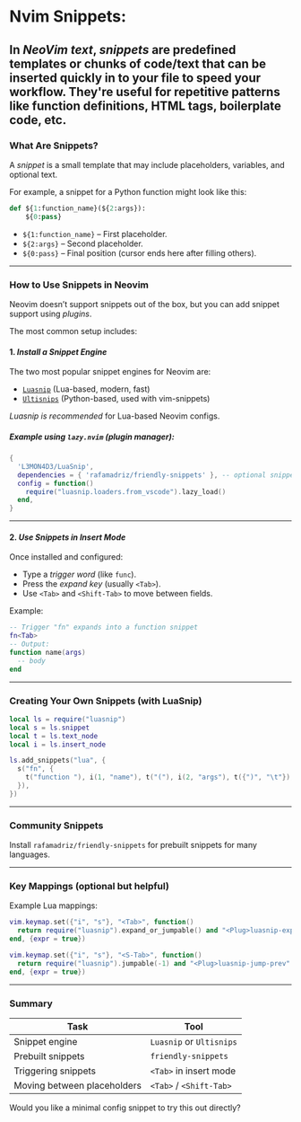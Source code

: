# Nvim Snippets:

In *NeoVim text*, *snippets* are predefined templates or chunks of code/text that can be inserted quickly in to your file to speed your workflow.
They're useful for repetitive patterns like function definitions, HTML tags, boilerplate code, etc.
---

### What Are Snippets?

A *snippet* is a small template that may include placeholders, variables, and optional text. 

For example, a snippet for a Python function might look like this:

```python
def ${1:function_name}(${2:args}):
    ${0:pass}
```

* `${1:function_name}` – First placeholder.
* `${2:args}` – Second placeholder.
* `${0:pass}` – Final position (cursor ends here after filling others).

---

### How to Use Snippets in Neovim

Neovim doesn’t support snippets out of the box, but you can add snippet support using *plugins*.

The most common setup includes:

#### 1. *Install a Snippet Engine*

The two most popular snippet engines for Neovim are:

* [`Luasnip`](https://github.com/L3MON4D3/LuaSnip) (Lua-based, modern, fast)
* [`Ultisnips`](https://github.com/SirVer/ultisnips) (Python-based, used with vim-snippets)

*Luasnip is recommended* for Lua-based Neovim configs.

##### Example using `lazy.nvim` (plugin manager):

```lua
{
  'L3MON4D3/LuaSnip',
  dependencies = { 'rafamadriz/friendly-snippets' }, -- optional snippets
  config = function()
    require("luasnip.loaders.from_vscode").lazy_load()
  end,
}
```

---

#### 2. *Use Snippets in Insert Mode*

Once installed and configured:

* Type a *trigger word* (like `func`).
* Press the *expand key* (usually `<Tab>`).
* Use `<Tab>` and `<Shift-Tab>` to move between fields.

Example:

```lua
-- Trigger "fn" expands into a function snippet
fn<Tab>
-- Output:
function name(args)
  -- body
end
```

---

### Creating Your Own Snippets (with LuaSnip)

```lua
local ls = require("luasnip")
local s = ls.snippet
local t = ls.text_node
local i = ls.insert_node

ls.add_snippets("lua", {
  s("fn", {
    t("function "), i(1, "name"), t("("), i(2, "args"), t({")", "\t"}), i(0), t({"", "end"}),
  }),
})
```

---

### Community Snippets

Install `rafamadriz/friendly-snippets` for prebuilt snippets for many languages.

---

### Key Mappings (optional but helpful)

Example Lua mappings:

```lua
vim.keymap.set({"i", "s"}, "<Tab>", function()
  return require("luasnip").expand_or_jumpable() and "<Plug>luasnip-expand-or-jump" or "<Tab>"
end, {expr = true})

vim.keymap.set({"i", "s"}, "<S-Tab>", function()
  return require("luasnip").jumpable(-1) and "<Plug>luasnip-jump-prev" or "<S-Tab>"
end, {expr = true})
```

---

### Summary

| Task                        | Tool                     |
| --------------------------- | ------------------------ |
| Snippet engine              | `Luasnip` or `Ultisnips` |
| Prebuilt snippets           | `friendly-snippets`      |
| Triggering snippets         | `<Tab>` in insert mode   |
| Moving between placeholders | `<Tab>` / `<Shift-Tab>`  |

Would you like a minimal config snippet to try this out directly?
